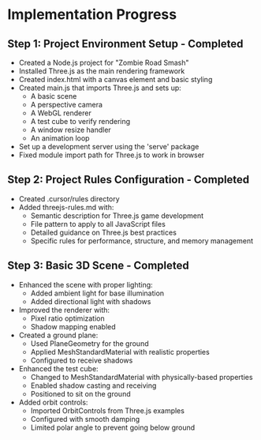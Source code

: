 # Implementation Progress

## Step 1: Project Environment Setup - Completed
- Created a Node.js project for "Zombie Road Smash"
- Installed Three.js as the main rendering framework
- Created index.html with a canvas element and basic styling
- Created main.js that imports Three.js and sets up:
  - A basic scene
  - A perspective camera
  - A WebGL renderer
  - A test cube to verify rendering
  - A window resize handler
  - An animation loop
- Set up a development server using the 'serve' package
- Fixed module import path for Three.js to work in browser

## Step 2: Project Rules Configuration - Completed
- Created .cursor/rules directory
- Added threejs-rules.md with:
  - Semantic description for Three.js game development
  - File pattern to apply to all JavaScript files
  - Detailed guidance on Three.js best practices
  - Specific rules for performance, structure, and memory management

## Step 3: Basic 3D Scene - Completed
- Enhanced the scene with proper lighting:
  - Added ambient light for base illumination
  - Added directional light with shadows
- Improved the renderer with:
  - Pixel ratio optimization
  - Shadow mapping enabled
- Created a ground plane:
  - Used PlaneGeometry for the ground
  - Applied MeshStandardMaterial with realistic properties
  - Configured to receive shadows
- Enhanced the test cube:
  - Changed to MeshStandardMaterial with physically-based properties
  - Enabled shadow casting and receiving
  - Positioned to sit on the ground
- Added orbit controls:
  - Imported OrbitControls from Three.js examples
  - Configured with smooth damping
  - Limited polar angle to prevent going below ground
